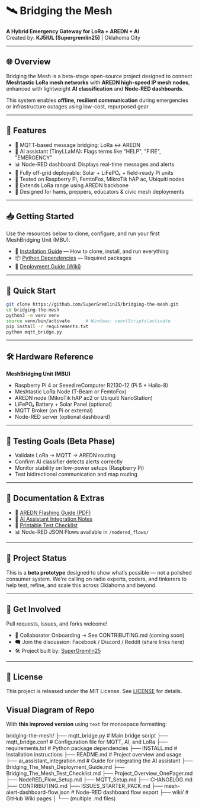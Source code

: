 
# 🛰️ Bridging the Mesh

**A Hybrid Emergency Gateway for LoRa + AREDN + AI**  
Created by: **KJ5IUL (Supergremlin25)** | Oklahoma City

---

## 🌐 Overview

Bridging the Mesh is a beta-stage open-source project designed to connect **Meshtastic LoRa mesh networks** with **AREDN high-speed IP mesh nodes**, enhanced with lightweight **AI classification** and **Node-RED dashboards**.

This system enables **offline, resilient communication** during emergencies or infrastructure outages using low-cost, repurposed gear.

---

## 🔧 Features

- 🔁 MQTT-based message bridging: LoRa <-> AREDN
- 🧠 AI assistant (TinyLLaMA): Flags terms like "HELP", "FIRE", "EMERGENCY"
- 📊 Node-RED dashboard: Displays real-time messages and alerts
- 🔋 Fully off-grid deployable: Solar + LiFePO₄ + field-ready Pi units
- 🧰 Tested on Raspberry Pi, FemtoFox, MikroTik hAP ac, Ubiquiti nodes
- 📡 Extends LoRa range using AREDN backbone
- 💬 Designed for hams, preppers, educators & civic mesh deployments

---

## 📥 Getting Started

Use the resources below to clone, configure, and run your first MeshBridging Unit (MBU).

- 📄 [Installation Guide](./INSTALL.md) — How to clone, install, and run everything  
- 📦 [Python Dependencies](./requirements.txt) — Required packages  
- 🧭 [Deployment Guide (Wiki)](https://github.com/SuperGremlin25/bridging-the-mesh/wiki/Deployment-Guide)

---

## 🚀 Quick Start

```bash
git clone https://github.com/SuperGremlin25/bridging-the-mesh.git
cd bridging-the-mesh
python3 -m venv venv
source venv/bin/activate      # Windows: venv\Scripts\activate
pip install -r requirements.txt
python mqtt_bridge.py
```

---

## 🛠 Hardware Reference

**MeshBridging Unit (MBU)**
- Raspberry Pi 4 or Seeed reComputer R2130-12 (Pi 5 + Hailo-8)
- Meshtastic LoRa Node (T-Beam or FemtoFox)
- AREDN node (MikroTik hAP ac2 or Ubiquiti NanoStation)
- LiFePO₄ Battery + Solar Panel (optional)
- MQTT Broker (on Pi or external)
- Node-RED server (optional dashboard)

---

## 🧪 Testing Goals (Beta Phase)

- Validate LoRa → MQTT → AREDN routing
- Confirm AI classifier detects alerts correctly
- Monitor stability on low-power setups (Raspberry Pi)
- Test bidirectional communication and map routing

---

## 📘 Documentation & Extras

- 🧾 [AREDN Flashing Guide (PDF)](./AREDN_Flashing_Field_Guide.pdf)
- 🧠 [AI Assistant Integration Notes](./ai_assistant_integration.md)
- 📄 [Printable Test Checklist](./Test_Checklist.md)
- 📊 Node-RED JSON Flows available in `/nodered_flows/`

---

## 🧠 Project Status

This is a **beta prototype** designed to show what’s possible — not a polished consumer system. We're calling on radio experts, coders, and tinkerers to help test, refine, and scale this across Oklahoma and beyond.

---

## 📣 Get Involved

Pull requests, issues, and forks welcome!

- 🤝 Collaborator Onboarding → See CONTRIBUTING.md (coming soon)
- 🗨️ Join the discussion: Facebook / Discord / Reddit (share links here)
- 🛠️ Project built by: [SuperGremlin25](https://github.com/SuperGremlin25)

---

## 🔖 License

This project is released under the MIT License. See [LICENSE](./LICENSE) for details.

## Visual Diagram of Repo

With **this improved version** using `text` for monospace formatting:


bridging-the-mesh/
├── mqtt_bridge.py                  # Main bridge script
├── mqtt_bridge.conf                # Configuration file for MQTT, AI, and LoRa
├── requirements.txt                # Python package dependencies
├── INSTALL.md                      # Installation instructions
├── README.md                       # Project overview and usage
├── ai_assistant_integration.md     # Guide for integrating the AI assistant
├── Bridging_The_Mesh_Deployment_Guide.md
├── Bridging_The_Mesh_Test_Checklist.md
├── Project_Overview_OnePager.md
├── NodeRED_Flow_Setup.md
├── MQTT_Setup.md
├── CHANGELOG.md
├── CONTRIBUTING.md
├── ISSUES_STARTER_PACK.md
├── mesh-alert-dashboard-flow.json  # Node-RED dashboard flow export
├── wiki/                            # GitHub Wiki pages
│   └── (multiple .md files)


